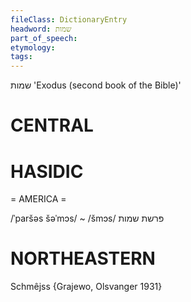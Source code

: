 ```yaml
---
fileClass: DictionaryEntry
headword: שמות
part_of_speech: 
etymology: 
tags: 
---
```

שמות
'Exodus (second book of the Bible)'

CENTRAL
========

HASIDIC
=======
= AMERICA = 

/ˈparšəs šəˈmɔs/ ~ /šmɔs/ פּרשת שמות

NORTHEASTERN
==============

Schmêjss {Grajewo, Olsvanger 1931}